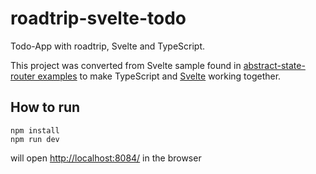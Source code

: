# roadtrip-svelte-todo
Todo-App with roadtrip, Svelte and TypeScript.

This project was converted from Svelte sample found in [abstract-state-router examples](http://tehshrike.github.io/state-router-example/) to make TypeScript and [Svelte](https://svelte.technology/) working together.

## How to run
    npm install
    npm run dev

will open [http://localhost:8084/](http://localhost:8084/) in the browser

